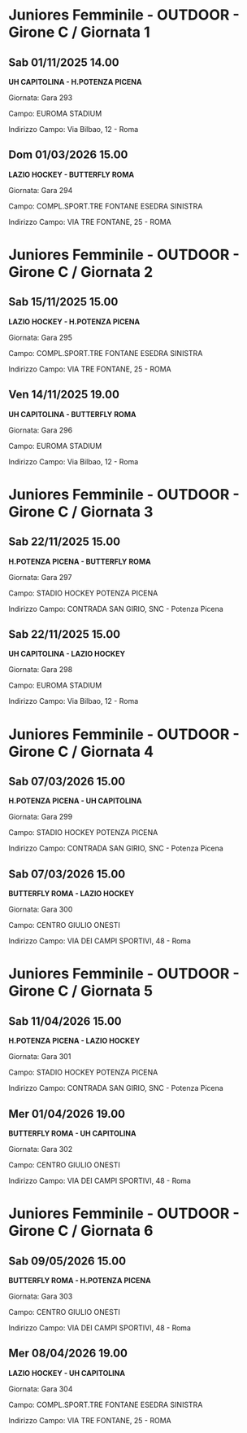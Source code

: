 # Juniores Femminile - OUTDOOR  - Girone C / Giornata 1
## Sab 01/11/2025 14.00

**UH CAPITOLINA - H.POTENZA PICENA**

Giornata: Gara 293

Campo: EUROMA STADIUM 

Indirizzo Campo:  Via Bilbao, 12 - Roma



## Dom 01/03/2026 15.00

**LAZIO HOCKEY - BUTTERFLY ROMA**

Giornata: Gara 294

Campo: COMPL.SPORT.TRE FONTANE ESEDRA SINISTRA 

Indirizzo Campo:  VIA TRE FONTANE, 25 - ROMA


# Juniores Femminile - OUTDOOR  - Girone C / Giornata 2
## Sab 15/11/2025 15.00

**LAZIO HOCKEY - H.POTENZA PICENA**

Giornata: Gara 295

Campo: COMPL.SPORT.TRE FONTANE ESEDRA SINISTRA 

Indirizzo Campo:  VIA TRE FONTANE, 25 - ROMA



## Ven 14/11/2025 19.00

**UH CAPITOLINA - BUTTERFLY ROMA**

Giornata: Gara 296

Campo: EUROMA STADIUM 

Indirizzo Campo:  Via Bilbao, 12 - Roma


# Juniores Femminile - OUTDOOR  - Girone C / Giornata 3
## Sab 22/11/2025 15.00

**H.POTENZA PICENA - BUTTERFLY ROMA**

Giornata: Gara 297

Campo: STADIO HOCKEY POTENZA PICENA 

Indirizzo Campo:  CONTRADA SAN GIRIO, SNC - Potenza Picena



## Sab 22/11/2025 15.00

**UH CAPITOLINA - LAZIO HOCKEY**

Giornata: Gara 298

Campo: EUROMA STADIUM 

Indirizzo Campo:  Via Bilbao, 12 - Roma


# Juniores Femminile - OUTDOOR  - Girone C / Giornata 4
## Sab 07/03/2026 15.00

**H.POTENZA PICENA - UH CAPITOLINA**

Giornata: Gara 299

Campo: STADIO HOCKEY POTENZA PICENA 

Indirizzo Campo:  CONTRADA SAN GIRIO, SNC - Potenza Picena



## Sab 07/03/2026 15.00

**BUTTERFLY ROMA - LAZIO HOCKEY**

Giornata: Gara 300

Campo: CENTRO GIULIO ONESTI 

Indirizzo Campo:  VIA DEI CAMPI SPORTIVI, 48 - Roma


# Juniores Femminile - OUTDOOR  - Girone C / Giornata 5
## Sab 11/04/2026 15.00

**H.POTENZA PICENA - LAZIO HOCKEY**

Giornata: Gara 301

Campo: STADIO HOCKEY POTENZA PICENA 

Indirizzo Campo:  CONTRADA SAN GIRIO, SNC - Potenza Picena



## Mer 01/04/2026 19.00

**BUTTERFLY ROMA - UH CAPITOLINA**

Giornata: Gara 302

Campo: CENTRO GIULIO ONESTI 

Indirizzo Campo:  VIA DEI CAMPI SPORTIVI, 48 - Roma


# Juniores Femminile - OUTDOOR  - Girone C / Giornata 6
## Sab 09/05/2026 15.00

**BUTTERFLY ROMA - H.POTENZA PICENA**

Giornata: Gara 303

Campo: CENTRO GIULIO ONESTI 

Indirizzo Campo:  VIA DEI CAMPI SPORTIVI, 48 - Roma



## Mer 08/04/2026 19.00

**LAZIO HOCKEY - UH CAPITOLINA**

Giornata: Gara 304

Campo: COMPL.SPORT.TRE FONTANE ESEDRA SINISTRA 

Indirizzo Campo:  VIA TRE FONTANE, 25 - ROMA


